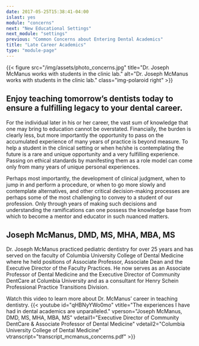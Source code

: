 ```yaml
---
date: 2017-05-25T15:38:41-04:00
islast: yes
module: "concerns"
next: "New Educational Settings"
next_module: "settings"
previous: "Common Concerns about Entering Dental Academics"
title: "Late Career Academics"
type: "module-page"
---
```


{{< figure src="/img/assets/photo_concerns.jpg" title="Dr. Joseph McManus works with students in the clinic lab." alt="Dr. Joseph McManus works with students in the clinic lab." class="img-polaroid right" >}}

## Enjoy teaching tomorrow’s dentists today to ensure a fulfilling legacy to your dental career.

For the individual later in his or her career, the vast sum of knowledge that one may bring to education cannot be overstated. Financially, the burden is clearly less, but more importantly the opportunity to pass on the accumulated experience of many years of practice is beyond measure. To help a student in the clinical setting or when he/she is contemplating the future is a rare and unique opportunity and a very fulfilling experience. Passing on ethical standards by manifesting them as a role model can come only from many years of unique personal experiences.

Perhaps most importantly, the development of clinical judgment, when to jump in and perform a procedure, or when to go more slowly and contemplate alternatives, and other critical decision-making processes are perhaps some of the most challenging to convey to a student of our profession. Only through years of making such decisions and understanding the ramifications can one possess the knowledge base from which to become a mentor and educator in such nuanced matters.

## Joseph McManus, DMD, MS, MHA, MBA, MS

Dr. Joseph McManus practiced pediatric dentistry for over 25 years and has served on the faculty of Columbia University College of Dental Medicine where he held positions of Associate Professor, Associate Dean and the Executive Director of the Faculty Practices. He now serves as an Associate Professor of Dental Medicine and the Executive Director of Community DentCare at Columbia University and as a consultant for Henry Schein Professional Practice Transitions Division.

Watch this video to learn more about Dr. McManus’ career in teaching dentistry. {{< youtube id="qHBNyYWo0mo" vtitle="The experiences I have had in dental academics are unparalleled." vperson="Joseph McManus, DMD, MS, MHA, MBA, MS" vdetail1="Executive Director of Community DentCare &  Associate Professor of Dental Medicine" vdetail2="Columbia University College of Dental Medicine" vtranscript="transcript_mcmanus_concerns.pdf" >}}
